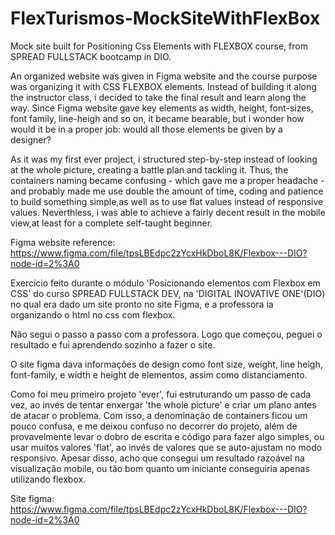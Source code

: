 # FlexTurismos-MockSiteWithFlexBox

Mock site built for Positioning Css Elements with FLEXBOX course, from SPREAD FULLSTACK bootcamp in DIO.

An organized website was given in Figma website and the course purpose was organizing it with CSS FLEXBOX elements. Instead of building it 
along the instructor class, i decided to take the final result and learn along the way. Since Figma website gave key elements as width, height,
font-sizes, font family, line-heigh and so on, it became bearable, but i wonder how would it be in a proper job: would all those elements be given
by a designer?

As it was my first ever project, i structured step-by-step instead of looking at the whole picture, creating a battle plan and tackling it. Thus, the 
containers naming became confusing - which gave me a proper headache - and probably made me use double the amount of time, coding and patience
to build something simple,as well as to use flat values instead of responsive values. Neverthless, i was able to achieve a fairly decent result in the
mobile view,at least for a complete self-taught beginner.

Figma website reference: https://www.figma.com/file/tpsLBEdpc2zYcxHkDboL8K/Flexbox---DIO?node-id=2%3A0




Exercício feito durante o módulo 'Posicionando elementos com Flexbox em CSS' do curso SPREAD FULLSTACK DEV, na 'DIGITAL INOVATIVE ONE'(DIO)
no qual era dado um site pronto no site Figma, e a professora ia organizando o html no css com flexbox.

Não segui o passo a passo com a professora. Logo que começou, peguei o resultado e fui aprendendo sozinho a fazer o site.

O site figma dava informações de design como font size, weight, line heigh, font-family, e width e height de elementos, assim como distanciamento.

Como foi meu primeiro projeto 'ever', fui estruturando um passo de cada vez, ao invés de tentar enxergar 'the whole picture' e criar um plano
antes de atacar o problema. Com isso, a denominação de containers ficou um pouco confusa, e me deixou confuso no decorrer do projeto, além de provavelmente
levar o dobro de escrita e código para fazer algo simples, ou usar muitos valores 'flat', ao invés de valores que se auto-ajustam no modo responsivo.
Apesar disso, acho que consegui um resultado razoável na visualização mobile, ou tão bom quanto um iniciante conseguiria apenas utilizando flexbox.

Site figma: https://www.figma.com/file/tpsLBEdpc2zYcxHkDboL8K/Flexbox---DIO?node-id=2%3A0



